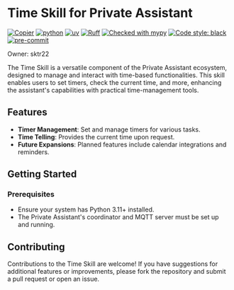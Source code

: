 # Time Skill for Private Assistant

[![Copier](https://img.shields.io/endpoint?url=https://raw.githubusercontent.com/copier-org/copier/master/img/badge/badge-grayscale-inverted-border-orange.json)](https://github.com/copier-org/copier)
[![python](https://img.shields.io/badge/Python-3.12-3776AB.svg?style=flat&logo=python&logoColor=white)](https://www.python.org)
[![uv](https://img.shields.io/endpoint?url=https://raw.githubusercontent.com/astral-sh/uv/main/assets/badge/v0.json)](https://github.com/astral-sh/uv)
[![Ruff](https://img.shields.io/endpoint?url=https://raw.githubusercontent.com/charliermarsh/ruff/main/assets/badge/v0.json)](https://github.com/charliermarsh/ruff)
[![Checked with mypy](https://www.mypy-lang.org/static/mypy_badge.svg)](https://mypy-lang.org/)
[![Code style: black](https://img.shields.io/badge/code%20style-black-000000.svg)](https://github.com/psf/black)
[![pre-commit](https://img.shields.io/badge/pre--commit-enabled-brightgreen?logo=pre-commit&logoColor=white)](https://github.com/pre-commit/pre-commit)

Owner: sktr22

The Time Skill is a versatile component of the Private Assistant ecosystem, designed to manage and interact with time-based functionalities. This skill enables users to set timers, check the current time, and more, enhancing the assistant's capabilities with practical time-management tools.

## Features

- **Timer Management**: Set and manage timers for various tasks.
- **Time Telling**: Provides the current time upon request.
- **Future Expansions**: Planned features include calendar integrations and reminders.

## Getting Started

### Prerequisites

- Ensure your system has Python 3.11+ installed.
- The Private Assistant's coordinator and MQTT server must be set up and running.

## Contributing

Contributions to the Time Skill are welcome! If you have suggestions for additional features or improvements, please fork the repository and submit a pull request or open an issue.
